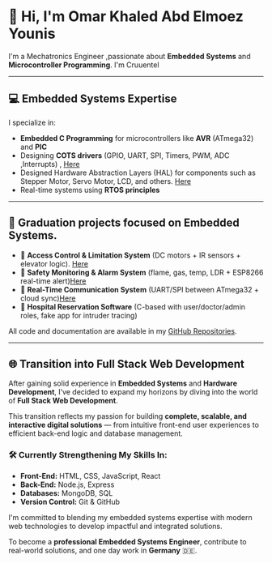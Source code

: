 # 👋 Hi, I'm Omar Khaled Abd Elmoez Younis

 I'm a Mechatronics Engineer ,passionate about **Embedded Systems** and **Microcontroller Programming**.
 I'm Cruuentel

---

## 💻 Embedded Systems Expertise

I specialize in:

- **Embedded C Programming** for microcontrollers like **AVR** (ATmega32) and **PIC**
- Designing **COTS drivers** (GPIO, UART, SPI, Timers, PWM, ADC ,Interrupts) , [Here](https://github.com/OmarKhaled-00/AVR_COTS/tree/main/MCAL)
- Designed Hardware Abstraction Layers (HAL) for components such as Stepper Motor, Servo Motor, LCD, and others. [Here](https://github.com/OmarKhaled-00/AVR_COTS/tree/main/HAL)
- Real-time systems using **RTOS principles**

---

## 📁 Graduation projects focused on Embedded Systems.

- 🔐 **Access Control & Limitation System** (DC motors + IR sensors + elevator logic). [Here](https://www.linkedin.com/posts/omar-khaled-4a85aa271_engineering-mechatronics-embeddedsystems-activity-7201962067405205508-o1Rw?utm_source=share&utm_medium=member_desktop&rcm=ACoAAEJ5PEABloBk-I_pPlzgtOS0jw7eBO_Uh7Y)
- 🚨 **Safety Monitoring & Alarm System** (flame, gas, temp, LDR + ESP8266 real-time alert)[Here](https://www.linkedin.com/posts/omar-khaled-4a85aa271_embeddedsystems-microcontrollers-atmega32-activity-7203828261896765441-jI9i?utm_source=share&utm_medium=member_desktop&rcm=ACoAAEJ5PEABloBk-I_pPlzgtOS0jw7eBO_Uh7Y)
- 📡 **Real-Time Communication System** (UART/SPI between ATmega32 + cloud sync)[Here](https://drive.google.com/file/d/1cIK4LhfvrbY6V4GstkTynaeZuTq_GgB2/view)
- 🏥 **Hospital Reservation Software** (C-based with user/doctor/admin roles, fake app for intruder tracing)

All code and documentation are available in my [GitHub Repositories](https://github.com/OmarKhaledYounis?tab=repositories).

---

## 🌐 Transition into Full Stack Web Development

After gaining solid experience in **Embedded Systems** and **Hardware Development**, I’ve decided to expand my horizons by diving into the world of **Full Stack Web Development**.

This transition reflects my passion for building **complete, scalable, and interactive digital solutions** — from intuitive front-end user experiences to efficient back-end logic and database management.

### 🛠️ Currently Strengthening My Skills In:

- **Front-End:** HTML, CSS, JavaScript, React  
- **Back-End:** Node.js, Express  
- **Databases:** MongoDB, SQL  
- **Version Control:** Git & GitHub

I'm committed to blending my embedded systems expertise with modern web technologies to develop impactful and integrated solutions.


To become a **professional Embedded Systems Engineer**, contribute to real-world solutions, and one day work in **Germany** 🇩🇪.

